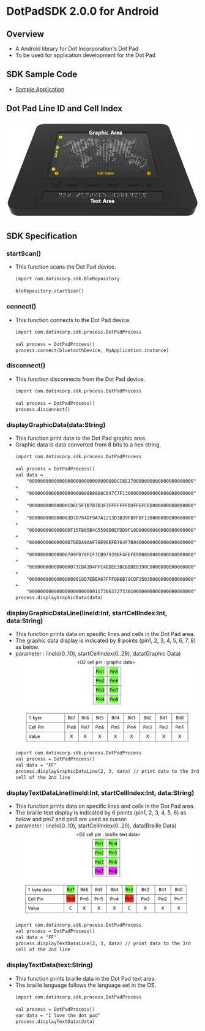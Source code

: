 # DotPadSDK 2.0.0 for Android

## Overview
* A Android library for Dot Incorporation's Dot Pad
* To be used for application development for the Dot Pad

## SDK Sample Code
* [Sample Application](https://github.com/dotincorp/dotpad-sample-code/tree/main/Android/2.0.0)

## Dot Pad Line ID and Cell Index
   <img src="images/dotpad.png">
    
## SDK Specification
### startScan()
* This function scans the Dot Pad device.
    ```
    import com.dotincorp.sdk.BleRepository

    bleRepository.startScan()
    ```

### connect()
* This function connects to the Dot Pad device.
    ```
    import com.dotincorp.sdk.process.DotPadProcess

    val process = DotPadProcess()
    process.connect(bluetoothDevice, MyApplication.instance)
    ```    

### disconnect()
* This function disconnects from the Dot Pad device.
    ```
    import com.dotincorp.sdk.process.DotPadProcess

    val process = DotPadProcess()
    process.disconnect()
    ```    

### displayGraphicData(data:String)
* This function print data to the Dot Pad graphic area.
* Graphic data is data converted from 8 bits to a hex string.
    ```
    import com.dotincorp.sdk.process.DotPadProcess

    val process = DotPadProcess()
    val data =
        "00000000000000000000000000000080CC6E170000000000000000000000" +
        "000000000000000000008888888C047C7F13000000000000000000000000" +
        "00000000000000C06C5F1B7B7B3F3FFFFFFFDDFFEFCE0000000000000000" +
        "000000000000003D7D784DF9A7A1213D3B39FBFFBF130000000000000000" +
        "00000000000000DF15FB05B4C5596D0EFDD9F10D00000000000000000000" +
        "00000000000000D7DEDA9AAF78E96EFB764F7B0400000000000000000000" +
        "00000000000000709FD78FCF3CB97939BF4FEFE900000000000000000000" +
        "000000000000000073CBA3D4FFC4BDEE3BC6BBED390C0000000000000000" +
        "00000000000000000010D7EBEA67FFF0B6B79CDF35030000000000000000" +
        "000000000000000000000000117366372733010000000000000000000000"    
    process.displayGraphicData(data)
    ```

### displayGraphicDataLine(lineId:Int, startCellIndex:Int, data:String)
* This function prints data on specific lines and cells in the Dot Pad area.
* The graphic data display is indicated by 8 points (pin1, 2, 3, 4, 5, 6, 7, 8) as below.
* parameter : lineId(0..10), startCellIndex(0..29), data(Graphic Data)
    <img src="images/graphicData.png">
    ```
    import com.dotincorp.sdk.process.DotPadProcess
    val process = DotPadProcess()
    val data = "FF"
    process.displayGraphicDataLine(2, 3, data) // print data to the 3rd cell of the 2nd line
    ```

### displayTextDataLine(lineId:Int, startCellIndex:Int, data:String)
* This function prints data on specific lines and cells in the Dot Pad area.
* The braille text display is indicated by 6 points (pin1, 2, 3, 4, 5, 6) as below and pin7 and pin8 are used as cursor.
* parameter : lineId(0..10), startCellIndex(0..29), data(Braille Data)
    <img src="images/textData.png">
    ```
    import com.dotincorp.sdk.process.DotPadProcess
    val process = DotPadProcess()
    val data = "FF"
    process.displayTextDataLine(2, 3, data) // print data to the 3rd cell of the 2nd line
    ```    

### displayTextData(text:String)
* This function prints braille data in the Dot Pad text area.
* The braille language follows the language set in the OS.
    ```
    import com.dotincorp.sdk.process.DotPadProcess

    val process = DotPadProcess()
    var data = "I love the dot pad"
    process.displayTextData(data)
    ```
